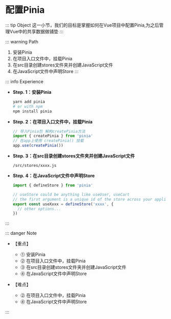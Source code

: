 # 配置Pinia

::: tip Object
这一小节，我们的目标是掌握如何在Vue项目中配置Pinia,为之后管理Vue中的共享数据做铺垫
:::

::: warning Path

1. 安装Pinia
2. 在项目入口文件中，挂载Pinia
3. 在src目录创建stores文件夹并创建JavaScript文件
4. 在JavaScript文件中声明Store
:::

::: info Experience

* **Step. 1：安装Pinia**

  ```bash
  yarn add pinia
  # or with npm
  npm install pinia
  ```

* **Step. 2：在项目入口文件中，挂载Pinia**

  ```js
  // 导入Pinia包 解构createPinia方法
  import { createPinia } from 'pinia'
  // 在app上使用 createPinia() 挂载
  app.use(createPinia())
  ```

* **Step. 3：在src目录创建stores文件夹并创建JavaScript文件**

  ```text
  /src/stores/xxxx.js
  ```

* **Step. 4：在JavaScript文件中声明Store**

  ```js
  import { defineStore } from 'pinia'

  // useStore could be anything like useUser, useCart
  // the first argument is a unique id of the store across your application
  export const useXxxx = defineStore('xxxx', {
    // other options...
  })
  ```

:::

::: danger Note

* 【重点】
  * ⓵ 安装Pinia
  * ⓶ 在项目入口文件中，挂载Pinia
  * ⓷ 在src目录创建stores文件夹并创建JavaScript文件
  * ⓸ 在JavaScript文件中声明Store

* 【难点】

  * ⓶ 在项目入口文件中，挂载Pinia
  * ⓸ 在JavaScript文件中声明Store

:::
